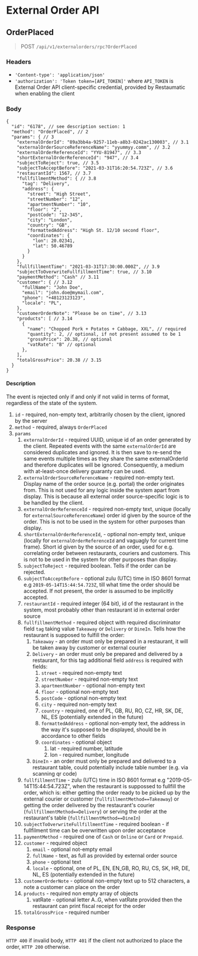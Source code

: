 # External Order API

## OrderPlaced

> POST `/api/v1/externalorders/rpc?OrderPlaced`

### Headers

- `'Content-type': 'application/json'`
- `'authorization': 'Token token=[API_TOKEN]'` where `API_TOKEN` is External Order API client-specific credential, provided by Restaumatic when enabling the client

### Body

```
{
  "id": "6178", // see description section: 1
  "method": "OrderPlaced", // 2
  "params": { // 3
    "externalOrderId": "89a3bb4a-9257-11eb-a8b3-0242ac130003", // 3.1
    "externalOrderSourceReferenceName": "yyummyy.comm", // 3.2
    "externalOrderReferenceId": "YYU-81947", // 3.3
    "shortExternalOrderReferenceId": "947", // 3.4
    "subjectToReject": true, // 3.5
    "subjectToAcceptBefore": "2021-03-31T16:20:54.723Z", // 3.6
    "restaurantId": 1567, // 3.7
    "fullfillmentMethod": { // 3.8
      "tag": "Delivery",
      "address": {
        "street": "High Street",
        "streetNumber": "12",
        "apartmentNumber": "10",
        "floor": "2",
        "postCode": "12-345",
        "city": "London",
        "country": "GB",
        "formattedAddress": "High St. 12/10 second floor",
        "coordinates": {
          "lon": 20.02341,
          "lat": 50.46789
        }
      }
    },
    "fullfillmentTime": "2021-03-31T17:30:00.000Z", // 3.9
    "subjectToOverwriteFullfillmentTime": true, // 3.10
    "paymentMethod": "Cash" // 3.11
    "customer": { // 3.12
      "fullName": "John Doe",
      "email": "john.doe@mymail.com",
      "phone": "+48123123123",
      "locale": "PL",
    },
    "customerOrderNote": "Please be on time", // 3.13
    "products": [ // 3.14
      {
        "name": "Chopped Pork + Potatos + Cabbage, XXL", // required
        "quantity": 2, // optional, if not present assumed to be 1
        "grossPrice": 20.38, // optional
        "vatRate": "B" // optional
      },
    ],
    "totalGrossPrice": 20.38 // 3.15
  }
}
```

#### Description

The event is rejected only if and only if not valid in terms of format, regardless of the state of the system.

1. `id` - required, non-empty text, arbitrarily chosen by the client, ignored by the server
1. `method` - required, always `OrderPlaced`
1. `params`
    1. `externalOrderId` - required UUID, unique id of an order generated by the client. Repeated events with the same `externalOrderId` are considered duplicates and ignored. It is then save to re-send the same events multiple times as they share the same externalOrderId and therefore duplicates will be ignored. Consequently, a medium with at-least-once delivery guaranty can be used.
    2. `externalOrderSourceReferenceName` - required non-empty text. Display name of the order source (e.g. portal) the order originates from. This is not used for any logic inside the system apart from display. This is because all external order source-specific logic is to be handled by the client.
    3. `externalOrderReferenceId` - required non-empty text, unique (locally for `externalSourceReferenceName`) order id given by the source of the order. This is not to be used in the system for other purposes than display.
    4. `shortExternalOrderReferenceId`, - optional non-empty text, unique (locally for `externalOrderReferenceId` and vaguagly for current time frame). Short id given by the source of an order, used for e.g. correlating order between restaurants, couriers and customers. This is not to be used in the system for other purposes than display.
    5. `subjectToReject` - required boolean. Tells if the order can be rejected.
    6. `subjectToAcceptBefore` - optional zulu (UTC) time in ISO 8601 format e.g `2019-05-14T15:44:54.723Z`, till what time the order should be accepted. If not present, the order is assumed to be implicitly accepted.
    7. `restaurantId` - required integer (64 bit), id of the restaurant in the system, most probably other than restaurant id in external order source
    8. `fullfillmentMethod` - required object with required discriminator field `tag` taking value `Takeaway` or `Delivery` or `DineIn`. Tells how the restaurant is supposed to fulfill the order:
        1. `Takeaway` - an order must only be prepared in a restaurant, it will be taken away by customer or external courier
        2. `Delivery` -  an order must only be prepared and delivered by a restaurant, for this tag additional field `address` is required with fields:
            1. `street` - required non-empty text
            2. `streetNumber` - required non-empty text
            3. `apartmentNumber` - optional non-empty text
            4. `floor` - optional non-empty text
            5. `postCode` - optional non-empty text
            6. `city` - required non-empty text
            7. `country` - required, one of PL, GB, RU, RO, CZ, HR, SK, DE, NL, ES (potentially extended in the future)
            8. `formattedAddress` - optional non-empty text, the address in the way it's supposed to be displayed, should be in accordance to other fields
            9. `coordinates` - optional object
                1. lat - required number, latitude
                2. lon - required number, longitude
        3. `DineIn` - an order must only be prepared and delivered to a restaurant table, could potentially include table number (e.g. via scanning qr code)
    9. `fullfillmentTime` - zulu (UTC) time in ISO 8601 format e.g "2019-05-14T15:44:54.723Z", when the restaurant is suppossed to fullfill the order, which is: either getting the order ready to be picked up by the external courier or customer (`fullfillmentMethod==Takeaway`) or getting the order delivered by the restaurant's courier (`fullfillmentMethod==Delivery`) or serving the order at the restaurant's table (`fullfillmentMethod==DineIn`)
    10. `subjectToOverwriteFullfillmentTime` - required boolean - if fullfilment time can be overwritten upon order acceptance
    11. `paymentMethod` - required one of `Cash` or `Online` or `Card` or `Prepaid`.
    12. `customer` - required object
        1. `email` - optional not-empty email
        2. `fullName` - text, as full as provided by external order source
        3. `phone` - optional text
        4. `locale` - optional, one of PL, EN, EN_GB, RO, RU, CS, SK, HR, DE, NL, ES (potentially extended in the future)
    13. `customerOrderNote` - optional non-empty text up to 512 characters, a note a customer can place on the order
    14. `products` - required non empty array of objects
        1. vatRate - optional letter A..G, when vatRate provided then the restaurant can print fiscal receipt for the order
    15. `totalGrossPrice` - required number

### Response

`HTTP 400` if invalid body, `HTTP 401` if the client not authorized to place the order, `HTTP 200` otherwise.
